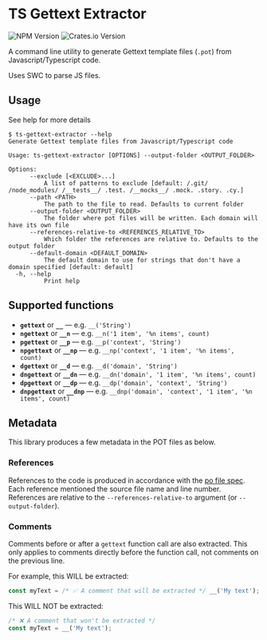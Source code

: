 # TS Gettext Extractor
![NPM Version](https://img.shields.io/npm/v/ts-gettext-extractor?style=for-the-badge)
![Crates.io Version](https://img.shields.io/crates/v/ts-gettext-extractor?style=for-the-badge)

A command line utility to generate Gettext template files (`.pot`) from Javascript/Typescript code.

Uses SWC to parse JS files.

## Usage
See help for more details
```console
$ ts-gettext-extractor --help
Generate Gettext template files from Javascript/Typescript code

Usage: ts-gettext-extractor [OPTIONS] --output-folder <OUTPUT_FOLDER>

Options:
      --exclude [<EXCLUDE>...]
          A list of patterns to exclude [default: /.git/ /node_modules/ /__tests__/ .test. /__mocks__/ .mock. .story. .cy.]
      --path <PATH>
          The path to the file to read. Defaults to current folder
      --output-folder <OUTPUT_FOLDER>
          The folder where pot files will be written. Each domain will have its own file
      --references-relative-to <REFERENCES_RELATIVE_TO>
          Which folder the references are relative to. Defaults to the output folder
      --default-domain <DEFAULT_DOMAIN>
          The default domain to use for strings that don't have a domain specified [default: default]
  -h, --help
          Print help
```

## Supported functions

- **`gettext`** or **`__`** — e.g. `__('String')`
- **`ngettext`** or **`__n`** — e.g. `__n('1 item', '%n items', count)`
- **`pgettext`** or **`__p`** — e.g. `__p('context', 'String')`
- **`npgettext`** or **`__np`** — e.g. `__np('context', '1 item', '%n items', count)`
- **`dgettext`** or **`__d`** — e.g. `__d('domain', 'String')`
- **`dngettext`** or **`__dn`** — e.g. `__dn('domain', '1 item', '%n items', count)`
- **`dpgettext`** or **`__dp`** — e.g. `__dp('domain', 'context', 'String')`
- **`dnpgettext`** or **`__dnp`** — e.g. `__dnp('domain', 'context', '1 item', '%n items', count)`

## Metadata

This library produces a few metadata in the POT files as below.

### References
References to the code is produced in accordance with the [po file spec](https://www.gnu.org/software/gettext/manual/html_node/PO-Files.html). Each reference mentioned the source file name and line number. References are relative to the `--references-relative-to` argument (or `--output-folder`).

### Comments
Comments before or after a `gettext` function call are also extracted. This only applies to comments directly before the function call, not comments on the previous line.

For example, this WILL be extracted:
```js
const myText = /* ✅ A comment that will be extracted */ __('My text');
```

This WILL NOT be extracted:
```js
/* ❌ A comment that won't be extracted */
const myText = __('My text');
```

